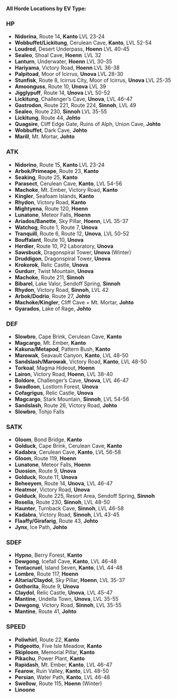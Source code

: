 **All Horde Locations by EV Type:**

### HP

- **Nidorina**, Route 14, **Kanto** LVL 23-24
- **Wobbuffet/Lickitung**, Cerulean Cave, **Kanto**, LVL 52-54
- **Loudred**, Desert Underpass, **Hoenn** LVL 40-45
- **Sealeo**, Shoal Cave, **Hoenn** LVL 32
- **Lanturn**, Underwater, **Hoenn** LVL 30-35
- **Hariyama**, Victory Road, **Hoenn** LVL 36-38
- **Palpitoad**, Moor of Icirrus, **Unova** LVL 28-30
- **Stunfisk**, Route 8, Icirrus City, Moor of Icirrus, **Unova** LVL 25-35
- **Amoonguss**, Route 10, **Unova** LVL 39
- **Jigglypuff**, Route 14, **Unova** LVL 50-52
- **Lickitung**, Challenger’s Cave, **Unova**, LVL 46-47
- **Gastrodon**, Route 221, Route 224, **Sinnoh**, LVL 49
- **Sealeo**, Route 230, **Sinnoh** LVL 35-55
- **Lickitung**, Route 44, **Johto**
- **Quagsire**, Cliff Edge Gate, Ruins of Alph, Union Cave, **Johto**
- **Wobbuffet**, Dark Cave, **Johto**
- **Marill**, Mt. Mortar, **Johto**

### ATK

- **Nidorino**, Route 15, **Kanto** LVL 23-24
- **Arbok/Primeape**, Route 23, **Kanto**
- **Seaking**, Route 25, **Kanto**
- **Parasect**, Cerulean Cave, **Kanto**, LVL 54-56
- **Machoke**, Mt. Ember, Victory Road, **Kanto**
- **Kingler**, Seafoam Islands, **Kanto**
- **Rhydon**, Victory Road, **Kanto**
- **Mightyena**, Route 120, **Hoenn**
- **Lunatone**, Meteor Falls, **Hoenn**
- **Ariados/Banette**, Sky Pillar, **Hoenn**, LVL 35-37
- **Watchog**, Route 1, Route 7, **Unova**
- **Tranquill**, Route 6, Route 12, **Unova**, LVL 50-52
- **Bouffalant**, Route 10, **Unova**
- **Herdier**, Route 10, P2 Laboratory, **Unova**
- **Sawsbuck**, Dragonspiral Tower, **Unova** (Winter)
- **Druddigon**, Dragonspiral Tower, **Unova**
- **Krokorok**, Relic Castle, **Unova**
- **Gurdurr**, Twist Mountain, **Unova**
- **Machoke**, Route 211, **Sinnoh**
- **Bibarel**, Lake Valor, Sendoff Spring, **Sinnoh**
- **Rhydon**, Victory Road, **Sinnoh**, LVL 42
- **Arbok/Dodrio**, Route 27, **Johto**
- **Machoke/Kingler**, Cliff Cave + Mt. Mortar, **Johto**
- **Gyarados**, Lake of Rage, **Johto**

### DEF

- **Slowbro**, Cape Brink, Cerulean Cave, **Kanto**
- **Magcargo**, Mt. Ember, **Kanto**
- **Kakuna/Metapod**, Pattern Bush, **Kanto**
- **Marowak**, Seavault Canyon, **Kanto**, LVL 48-50
- **Sandslash/Marowak**, Victory Road, **Kanto**, LVL 48-50
- **Torkoal**, Magma Hideout, **Hoenn**
- **Lairon**, Victory Road, **Hoenn**, LVL 38-40
- **Boldore**, Challenger’s Cave, **Unova**, LVL 46-47
- **Swadloon**, Lostlorn Forest, **Unova**
- **Cofagrigus**, Relic Castle, **Unova**
- **Magcargo**, Stark Mountain, **Sinnoh**, LVL 54-56
- **Sandslash**, Route 26, Victory Road, **Johto**
- **Slowbro**, Tohjo Falls

### SATK

- **Gloom**, Bond Bridge, **Kanto**
- **Golduck**, Cape Brink, Cerulean Cave, **Kanto**
- **Kadabra**, Cerulean Cave, **Kanto**, LVL 56-58
- **Gloom**, Route 119, **Hoenn**
- **Lunatone**, Meteor Falls, **Hoenn**
- **Duosion**, Route 9, **Unova**
- **Golduck**, Route 11, **Unova**
- **Beheeyem**, Route 14, **Unova**, LVL 46-47
- **Heatmor**, Victory Road, **Unova**
- **Golduck**, Route 225, Resort Area, Sendoff Spring, **Sinnoh**
- **Roselia**, Route 230, **Sinnoh**, LVL 48-50
- **Haunter**, Turnback Cave, **Sinnoh**, LVL 46-58
- **Kadabra**, Victory Road, **Sinnoh**, LVL 43-45
- **Flaaffy/Girafarig**, Route 43, **Johto**
- **Jynx**, Ice Path, **Johto**

### SDEF

- **Hypno**, Berry Forest, **Kanto**
- **Dewgong**, Icefall Cave, **Kanto**, LVL 46-48
- **Tentacruel**, Island Seven, **Kanto**, LVL 44-48
- **Lombre**, Route 117, **Hoenn**
- **Altaria/Claydol**, Sky Pillar, **Hoenn**, LVL 35-37
- **Gothorita**, Route 9, **Unova**
- **Claydol**, Relic Castle, **Unova**, LVL 45-47
- **Mantine**, Undella Town, **Unova**, LVL 35-55
- **Dewgong**, Victory Road, **Sinnoh**, LVL 35-55
- **Mantine**, Route 41, **Johto**

### SPEED

- **Poliwhirl**, Route 22, **Kanto**
- **Pidgeotto**, Five Isle Meadow, **Kanto**
- **Skiploom**, Memorial Pillar, **Kanto**
- **Pikachu**, Power Plant, **Kanto**
- **Rapidash**, Mt. Ember, **Kanto**, LVL 46-47
- **Fearow**, Ruin Valley, **Kanto**, LVL 48-50
- **Persian**, Water Path, **Kanto**, LVL 46-48
- **Swellow**, Route 115, **Hoenn** (Winter)
- **Linoone**
